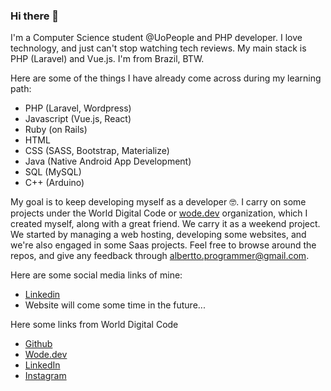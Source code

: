### Hi there 👋

I'm a Computer Science student @UoPeople and PHP developer. I love technology, and just can't stop watching tech reviews. My main stack is PHP (Laravel) and Vue.js. I'm from Brazil, BTW.

Here are some of the things I have already come across during my learning path:

- PHP (Laravel, Wordpress)
- Javascript (Vue.js, React)
- Ruby (on Rails)
- HTML
- CSS (SASS, Bootstrap, Materialize)
- Java (Native Android App Development)
- SQL (MySQL)
- C++ (Arduino)

My goal is to keep developing myself as a developer 🤓. 
I carry on some projects under the World Digital Code or [wode.dev](http://wode.dev) organization, which I created myself, along with a great friend. We carry it as a weekend project. We started by managing a web hosting, developing some websites, and we're also engaged in some Saas projects.
Feel free to browse around the repos, and give any feedback through albertto.programmer@gmail.com.

Here are some social media links of mine:

- [Linkedin](https://www.linkedin.com/in/alberttocastro/)
- Website will come some time in the future...

Here some links from World Digital Code

- [Github](https://github.com/Wode-dev)
- [Wode.dev](http://wode.dev)
- [LinkedIn](https://www.linkedin.com/company/wode-dev)
- [Instagram](https://www.instagram.com/wode.dev/)


<!--
**alberttocastro/alberttocastro** is a ✨ _special_ ✨ repository because its `README.md` (this file) appears on your GitHub profile.

Here are some ideas to get you started:

- 🔭 I’m currently working on ...
- 🌱 I’m currently learning ...
- 👯 I’m looking to collaborate on ...
- 🤔 I’m looking for help with ...
- 💬 Ask me about ...
- 📫 How to reach me: ...
- 😄 Pronouns: ...
- ⚡ Fun fact: ...
-->
